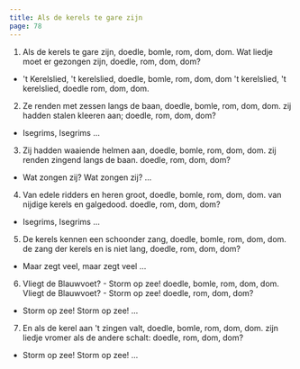 ```yaml
---
title: Als de kerels te gare zijn
page: 78
---
```


1. Als de kerels te gare zijn,
doedle, bomle, rom, dom, dom.
Wat liedje moet er gezongen zijn,
doedle, rom, dom, dom?


- 't Kerelslied, 't kerelslied,
doedle, bomle, rom, dom, dom
't kerelslied, 't kerelslied,
doedle rom, dom, dom.


2. Ze renden met zessen langs de baan,
doedle, bomle, rom, dom, dom.
zij hadden stalen kleeren aan;
doedle, rom, dom, dom?

   
- Isegrims, Isegrims ...


3. Zij hadden waaiende helmen aan,
doedle, bomle, rom, dom, dom.
zij renden zingend langs de baan.
doedle, rom, dom, dom?


- Wat zongen zij? Wat zongen zij? ...


4. Van edele ridders en heren groot,
doedle, bomle, rom, dom, dom.
van nijdige kerels en galgedood.
doedle, rom, dom, dom?


- Isegrims, Isegrims ...


5. De kerels kennen een schoonder zang,
doedle, bomle, rom, dom, dom.
de zang der kerels en is niet lang,
doedle, rom, dom, dom?


- Maar zegt veel, maar zegt veel ...


6. Vliegt de Blauwvoet? - Storm op zee!
doedle, bomle, rom, dom, dom.
Vliegt de Blauwvoet? - Storm op zee!
doedle, rom, dom, dom?


- Storm op zee! Storm op zee! ...


7. En als de kerel aan 't zingen valt,
doedle, bomle, rom, dom, dom.
zijn liedje vromer als de andere schalt:
doedle, rom, dom, dom?


- Storm op zee! Storm op zee! ...
